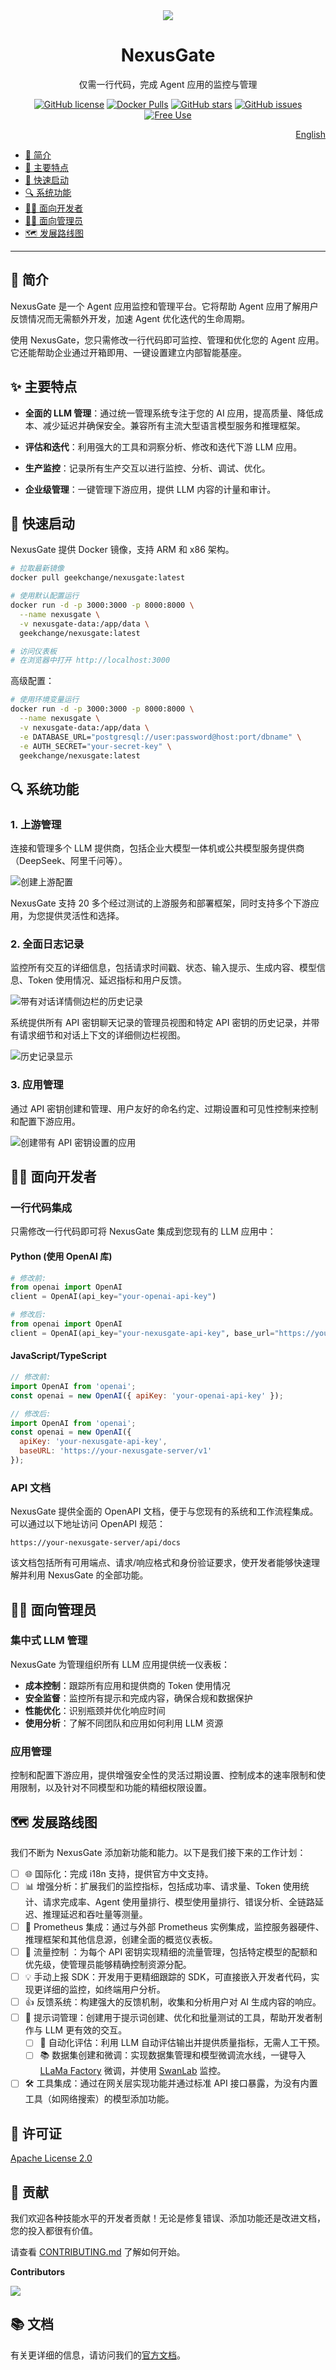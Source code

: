 <div align="center">
<img src="./assets/img/banner-cn.png" />
<h1>NexusGate</h1>
仅需一行代码，完成 Agent 应用的监控与管理

[![GitHub license](https://img.shields.io/github/license/geekchange/nexusgate)](https://github.com/geekchange/nexusgate/blob/main/LICENSE)
[![Docker Pulls](https://img.shields.io/docker/pulls/geekchange/nexusgate)](https://hub.docker.com/r/geekchange/nexusgate)
[![GitHub stars](https://img.shields.io/github/stars/geekchange/nexusgate)](https://github.com/geekchange/nexusgate/stargazers)
[![GitHub issues](https://img.shields.io/github/issues/geekchange/nexusgate)](https://github.com/geekchange/nexusgate/issues)
[![Free Use](https://img.shields.io/badge/free-pricing?logo=free&color=%20%23155EEF&label=pricing&labelColor=%20%23528bff)](https://img.shields.io/badge/free-pricing?logo=free&color=%20%23155EEF&label=pricing&labelColor=%20%23528bff)
</div>

<div align="right">
  <a href="CONTRIBUTING.md">English</a>
</div>

- [🚀 简介](#-简介)
- [🌟 主要特点](#-主要特点)
- [🚀 快速启动](#-快速启动)
- [🔍 系统功能](#-系统功能)
- [👨‍💻 面向开发者](#-面向开发者)
- [👨‍💼 面向管理员](#-面向管理员)
- [🗺️ 发展路线图](#-发展路线图)

---

## 🚀 简介

NexusGate 是一个 Agent 应用监控和管理平台。它将帮助 Agent 应用了解用户反馈情况而无需额外开发，加速 Agent 优化迭代的生命周期。

使用 NexusGate，您只需修改一行代码即可监控、管理和优化您的 Agent 应用。它还能帮助企业通过开箱即用、一键设置建立内部智能基座。

## ✨ 主要特点

- **全面的 LLM 管理**：通过统一管理系统专注于您的 AI 应用，提高质量、降低成本、减少延迟并确保安全。兼容所有主流大型语言模型服务和推理框架。

- **评估和迭代**：利用强大的工具和洞察分析、修改和迭代下游 LLM 应用。

- **生产监控**：记录所有生产交互以进行监控、分析、调试、优化。

- **企业级管理**：一键管理下游应用，提供 LLM 内容的计量和审计。

## 🐳 快速启动

NexusGate 提供 Docker 镜像，支持 ARM 和 x86 架构。

```bash
# 拉取最新镜像
docker pull geekchange/nexusgate:latest

# 使用默认配置运行
docker run -d -p 3000:3000 -p 8000:8000 \
  --name nexusgate \
  -v nexusgate-data:/app/data \
  geekchange/nexusgate:latest

# 访问仪表板
# 在浏览器中打开 http://localhost:3000
```

高级配置：

```bash
# 使用环境变量运行
docker run -d -p 3000:3000 -p 8000:8000 \
  --name nexusgate \
  -v nexusgate-data:/app/data \
  -e DATABASE_URL="postgresql://user:password@host:port/dbname" \
  -e AUTH_SECRET="your-secret-key" \
  geekchange/nexusgate:latest
```

## 🔍 系统功能

### 1. 上游管理

连接和管理多个 LLM 提供商，包括企业大模型一体机或公共模型服务提供商（DeepSeek、阿里千问等）。

![创建上游配置](./assets/img/upstream-config.png)

NexusGate 支持 20 多个经过测试的上游服务和部署框架，同时支持多个下游应用，为您提供灵活性和选择。

### 2. 全面日志记录

监控所有交互的详细信息，包括请求时间戳、状态、输入提示、生成内容、模型信息、Token 使用情况、延迟指标和用户反馈。

![带有对话详情侧边栏的历史记录](./assets/img/history-log-details.png)

系统提供所有 API 密钥聊天记录的管理员视图和特定 API 密钥的历史记录，并带有请求细节和对话上下文的详细侧边栏视图。

![历史记录显示](./assets/img/history-table.png)

### 3. 应用管理

通过 API 密钥创建和管理、用户友好的命名约定、过期设置和可见性控制来控制和配置下游应用。

![创建带有 API 密钥设置的应用](./assets/img/create-application.png)

## 👨‍💻 面向开发者

### 一行代码集成

只需修改一行代码即可将 NexusGate 集成到您现有的 LLM 应用中：

#### Python (使用 OpenAI 库)

```python
# 修改前:
from openai import OpenAI
client = OpenAI(api_key="your-openai-api-key")

# 修改后:
from openai import OpenAI
client = OpenAI(api_key="your-nexusgate-api-key", base_url="https://your-nexusgate-server/v1")
```

#### JavaScript/TypeScript

```javascript
// 修改前:
import OpenAI from 'openai';
const openai = new OpenAI({ apiKey: 'your-openai-api-key' });

// 修改后:
import OpenAI from 'openai';
const openai = new OpenAI({ 
  apiKey: 'your-nexusgate-api-key',
  baseURL: 'https://your-nexusgate-server/v1'
});
```

### API 文档

NexusGate 提供全面的 OpenAPI 文档，便于与您现有的系统和工作流程集成。可以通过以下地址访问 OpenAPI 规范：

```
https://your-nexusgate-server/api/docs
```

该文档包括所有可用端点、请求/响应格式和身份验证要求，使开发者能够快速理解并利用 NexusGate 的全部功能。

## 👨‍💼 面向管理员

### 集中式 LLM 管理

NexusGate 为管理组织所有 LLM 应用提供统一仪表板：

- **成本控制**：跟踪所有应用和提供商的 Token 使用情况
- **安全监督**：监控所有提示和完成内容，确保合规和数据保护
- **性能优化**：识别瓶颈并优化响应时间
- **使用分析**：了解不同团队和应用如何利用 LLM 资源

### 应用管理

控制和配置下游应用，提供增强安全性的灵活过期设置、控制成本的速率限制和使用限制，以及针对不同模型和功能的精细权限设置。

## 🗺️ 发展路线图

我们不断为 NexusGate 添加新功能和能力。以下是我们接下来的工作计划：

- [ ] 🌐 国际化：完成 i18n 支持，提供官方中文支持。
- [ ] 📊 增强分析：扩展我们的监控指标，包括成功率、请求量、Token 使用统计、请求完成率、Agent 使用量排行、模型使用量排行、错误分析、全链路延迟、推理延迟和吞吐量等测量。
- [ ] 🔄 Prometheus 集成：通过与外部 Prometheus 实例集成，监控服务器硬件、推理框架和其他信息源，创建全面的概览仪表板。
- [ ] 🚦 流量控制 ：为每个 API 密钥实现精细的流量管理，包括特定模型的配额和优先级，使管理员能够精确控制资源分配。
- [ ] 💡 手动上报 SDK：开发用于更精细跟踪的 SDK，可直接嵌入开发者代码，实现更详细的监控，如终端用户分析。
- [ ] 👍 反馈系统：构建强大的反馈机制，收集和分析用户对 AI 生成内容的响应。
- [ ] 💬 提示词管理：创建用于提示词创建、优化和批量测试的工具，帮助开发者制作与 LLM 更有效的交互。
  - [ ] 🧠 自动化评估：利用 LLM 自动评估输出并提供质量指标，无需人工干预。
  - [ ] 📚 数据集创建和微调：实现数据集管理和模型微调流水线，一键导入 [LLaMa Factory](https://github.com/hiyouga/LLaMA-Factory) 微调，并使用 [SwanLab](https://github.com/SwanHubX/SwanLab) 监控。
- [ ] 🛠️ 工具集成：通过在网关层实现功能并通过标准 API 接口暴露，为没有内置工具（如网络搜索）的模型添加功能。

## 📝 许可证

[Apache License 2.0](LICENSE)

## 🤝 贡献

我们欢迎各种技能水平的开发者贡献！无论是修复错误、添加功能还是改进文档，您的投入都很有价值。

请查看 [CONTRIBUTING.md](CONTRIBUTING.md) 了解如何开始。

**Contributors**

<img src="https://contrib.rocks/image?repo=GeekChange/NexusGate" />

## 📚 文档

有关更详细的信息，请访问我们的[官方文档](https://docs.nexusgate.io)。
